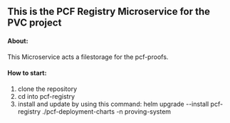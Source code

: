 ## This is the PCF Registry Microservice for the PVC project

#### About:
This Microservice acts a filestorage for the pcf-proofs.

#### How to start:
1. clone the repository
2. cd into pcf-registry
3. install and update by using this command: helm upgrade --install pcf-registry ./pcf-deployment-charts -n proving-system

